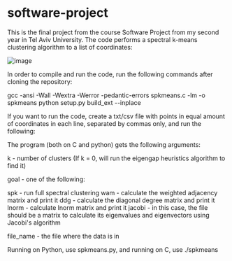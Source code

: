 # software-project
This is the final project from the course Software Project from my second year in Tel Aviv University.
The code performs a spectral k-means clustering algorithm to a list of coordinates:

![image](https://user-images.githubusercontent.com/92382447/193449484-0e5e4386-8e0b-4dc0-a159-4858f53e4ba6.png)

In order to compile and run the code, run the following commands after cloning the repository:

gcc -ansi -Wall -Wextra -Werror -pedantic-errors spkmeans.c -lm -o spkmeans
python setup.py build_ext --inplace

If you want to run the code, create a txt/csv file with points in equal amount of coordinates in each line, separated by commas only, and run the following: 

The program (both on C and python) gets the following arguments:

k - number of clusters (If k = 0, will run the eigengap heuristics algorithm to find it)

goal - one of the following:

spk - run full spectral clustering
wam - calculate the weighted adjacency matrix and print it
ddg - calculate the diagonal degree matrix and print it
lnorm - calculate lnorm matrix and print it
jacobi - in this case, the file should be a matrix to calculate its eigenvalues and eigenvectors using Jacobi's algorithm
  
file_name - the file where the data is in

Running on Python, use spkmeans.py, and running on C, use ./spkmeans
